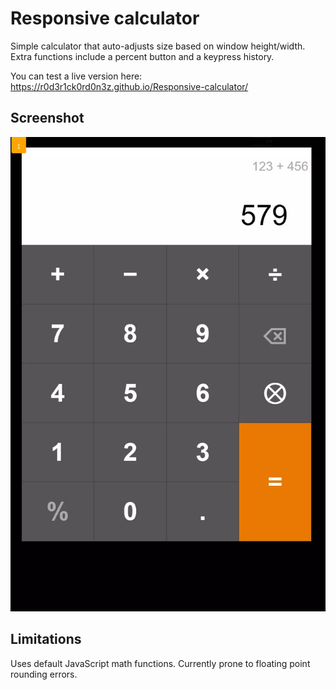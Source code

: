 # Responsive calculator

Simple calculator that auto-adjusts size based on window height/width. Extra functions include a percent button and a keypress history.

You can test a live version here:
https://r0d3r1ck0rd0n3z.github.io/Responsive-calculator/

## Screenshot
![auto-adjusts size based on window height/width](images/calculator-screenshot.webp)

## Limitations

Uses default JavaScript math functions. Currently prone to floating point rounding errors.
